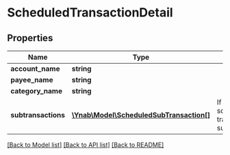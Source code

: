 # ScheduledTransactionDetail

## Properties
Name | Type | Description | Notes
------------ | ------------- | ------------- | -------------
**account_name** | **string** |  | 
**payee_name** | **string** |  | [optional] 
**category_name** | **string** |  | [optional] 
**subtransactions** | [**\Ynab\Model\ScheduledSubTransaction[]**](ScheduledSubTransaction.md) | If a split scheduled transaction, the subtransactions. | 

[[Back to Model list]](../README.md#documentation-for-models) [[Back to API list]](../README.md#documentation-for-api-endpoints) [[Back to README]](../README.md)


